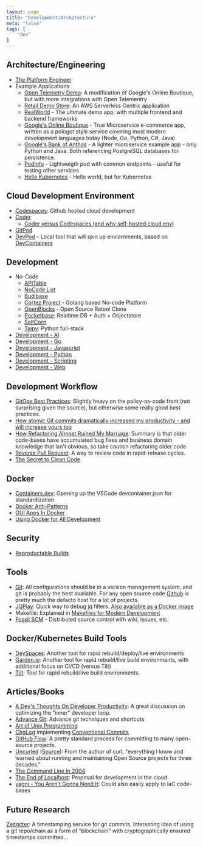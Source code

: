 ```yaml
---
layout: page
title: "Development/Architecture"
meta: "false"
tags: [
    "dev"
]
---
```


## Architecture/Engineering

- [The Platform Engineer](https://engineering.razorpay.com/the-platform-engineer-db2b21434911)
- Example Applications
  - [Open Telemetry Demo](https://github.com/open-telemetry/opentelemetry-demo): A modification of Google's Online Boutique, but with more integrations with Open Telementry
  - [Retail Demo Store](https://github.com/aws-samples/retail-demo-store/tree/master): An AWS Serverless Centric application
  - [RealWorld](https://github.com/gothinkster/realworld) - The ultimate demo app, with multiple frontend and backend frameworks
  - [Google's Online Boutique](https://github.com/GoogleCloudPlatform/microservices-demo) - True Microservice e-commerce app, written as a pologot style service covering most modern development languages today (Node, Go, Python, C#, Java)
  - [Google's Bank of Anthos](https://github.com/GoogleCloudPlatform/bank-of-anthos) - A lighter microservice example app - only Python and Java.  Both referencing PostgreSQL databases for persistence.
  - [PodInfo](https://github.com/stefanprodan/podinfo) - Lightweigth pod with common endpoints - useful for testing other services
  - [Hello Kubernetes](https://github.com/paulbouwer/hello-kubernetes) - Hello world, but for Kubernetes

## Cloud Development Environment

- [Codespaces](https://github.com/features/codespaces): Github hosted cloud development
- [Coder](https://coder.com/)
  - [Coder versus Codespaces (and why self-hosted cloud env)](https://coder.com/blog/github-codespaces-coder-and-enterprise-customers)
- [GitPod](https://gitpod.io/)
- [DevPod](https://devpod.sh/) - Local tool that will spin up enviornments, based on [DevContainers](https://containers.dev/)


## Development

- No-Code
  - [APITable](https://github.com/apitable/apitable)
  - [NoCode List](https://nocodelist.co/)
  - [Budibase](https://www.budibase.com/)
  - [Cortez Project](https://cortezaproject.org/) - Golang based No-code Platform
  - [OpenBlocks](https://github.com/openblocks-dev/openblocks) - Open Source Retool Clone
  - [Pocketbase](https://pocketbase.io/): Realtime DB + Auth + Objectstore
  - [SaltCorn](https://saltcorn.com/)
  - [Taipy](https://www.taipy.io/): Python full-stack
- [Development - AI](/fino/ai)
- [Development - Go](/info/golang)
- [Development - Javascript](/info/javascript)
- [Development - Python](/info/python)
- [Development - Scripting](/info/scripting)
- [Development - Web](/info/webdev)

## Development Workflow

- [GitOps Best Practices](https://www.permit.io/blog/gitops-today-why-and-how): Slightly heavy on the policy-as-code front (not surprising given the source), but otherwise some really good best practices.
- [How atomic Git commits dramatically increased my productivity - and will increase yours too](https://dev.to/samuelfaure/how-atomic-git-commits-dramatically-increased-my-productivity-and-will-increase-yours-too-4a84)
- [How Refactoring Almost Ruined My Marriage](https://zaidesanton.substack.com/p/how-refactoring-almost-ruined-my): Summary is that older code-bases have accumulated bug fixes and business domain knowledge that isn't obvious, so take caution refactoring older code.
- [Reverse Pull Request](https://dzone.com/articles/reverse-pull-requests): A way to review code in rapid-release cycles.
- [The Secret to Clean Code](https://craftbettersoftware.com/p/the-secret-to-clean-code)

## Docker

- [Containers.dev](https://containers.dev/): Opening up the VSCode devcontainer.json for standardization
- [Docker Anti-Patterns](https://codefresh.io/containers/docker-anti-patterns/)
- [GUI Apps In Docker](https://www.trickster.dev/post/running-gui-apps-within-docker-containers/)
- [Using Docker for All Development](https://www.smashingmagazine.com/2022/07/using-nothing-but-docker-projects/)

## Security

- [Reproductable Builds](https://reproducible-builds.org/)

## Tools

- [Git](https://git-scm.com/):  All configurations should be in a version management system, and git is probably the best available.  For any open source code [Github](https://github.com/) is pretty much the defacto host for a lot of projects.
- [JQPlay](https://jqplay.org/): Quick way to debug jq filters.  [Also available as a Docker image](https://github.com/munntjlx/jqplay)
- Makefile: Explained in [Makefiles for Modern Development](https://dzone.com/articles/makefiles-for-modern-development)
- [Fossil SCM](https://www.fossil-scm.org/home/doc/trunk/www/index.wiki) - Distributed source control with wiki, issues, etc.


## Docker/Kubernetes Build Tools

- [DevSpaces](https://www.devspace.sh/): Another tool for rapid rebuild/deploy/live environments
- [Garden.io](https://garden.io/): Another tool for rapid rebuild/live build environments, with additional focus on CI/CD (versus Tilt)
- [Tilt](https://tilt.dev/): Tool for rapid rebuild/live build environments.



## Articles/Books

- [A Dev's Thoughts On Developer Productivity](https://about.sourcegraph.com/blog/developer-productivity-thoughts): A great discussion on optimizing the "inner" developer loop.
- [Advance Git](https://dev.to/g_abud/advanced-git-reference-1o9j): Advance git techniques and shortcuts
- [Art of Unix Programming](http://www.faqs.org/docs/artu/)
- [ChgLog](https://github.com/goreleaser/chglog) implementing [Conventional Commits](https://www.conventionalcommits.org/en/v1.0.0/#summary)
- [GitHub Flow](https://guides.github.com/introduction/flow/): A pretty standard process for committing to many open-source projects.
- [Uncurled](https://un.curl.dev/) ([Source](https://github.com/bagder/uncurled)): From the author of curl,  "everything I know and learned about running and maintaining Open Source projects for three decades."
- [The Command Line in 2004](http://garote.bdmonkeys.net/commandline/index.html)
- [The End of Localhost](https://www.swyx.io/the-end-of-localhost/): Proposal for development in the cloud
- [yagni - You Aren't Gonna Need It](https://martinfowler.com/bliki/Yagni.html): Could also easily apply to IaC code-bases

## Future Research

[Zeitgitter](https://github.com/zeitgitter/zeitgitterd): A timestamping service for git commits.  Interesting idea of using a git repo/chain as a form of "blockchain" with cryptographically ensured timestamps committed...